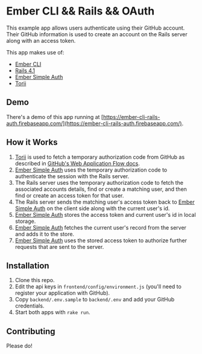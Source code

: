 # Ember CLI && Rails && OAuth

This example app allows users authenticate using their GitHub
account. Their GitHub information is used to create an account on the Rails
server along with an access token.

This app makes use of:

* [Ember CLI][1]
* [Rails 4.1][2]
* [Ember Simple Auth][3]
* [Torii][4]

## Demo

There's a demo of this app running at
[https://ember-cli-rails-auth.firebaseapp.com/](https://ember-cli-rails-auth.firebaseapp.com/).

## How it Works

1. [Torii][4] is used to fetch a temporary authorization code from GitHub as
   described in [GitHub's Web Application Flow docs][5].
2. [Ember Simple Auth][3] uses the temporary authorization code to authenticate
   the session with the Rails server.
3. The Rails server uses the temporary authorization code to fetch the
   associated accounts details, find or create a matching user, and then find or
   create an access token for that user.
4. The Rails server sends the matching user's access token back to [Ember Simple
   Auth][3] on the client side along with the current user's id.
5. [Ember Simple Auth][3] stores the access token and current user's id in local
   storage.
6. [Ember Simple Auth][3] fetches the current user's record from the server and
   adds it to the store.
7. [Ember Simple Auth][3] uses the stored access token to authorize further
   requests that are sent to the server.

## Installation

1. Clone this repo.
2. Edit the api keys in `frontend/config/environment.js` (you'll need to
   register your application with GitHub).
3. Copy `backend/.env.sample` to `backend/.env` and add your GitHub credentials.
4. Start both apps with `rake run`.

## Contributing

Please do!

[1]: https://github.com/stefanpenner/ember-cli  "Ember CLI"
[2]: http://rubyonrails.org/  "Ruby on Rails"
[3]: https://github.com/simplabs/ember-simple-auth  "Ember Simple Auth"
[4]: https://github.com/Vestorly/torii  "Torii"
[5]: https://developer.github.com/v3/oauth/#web-application-flow  "GitHub Web Application Flow docs"
